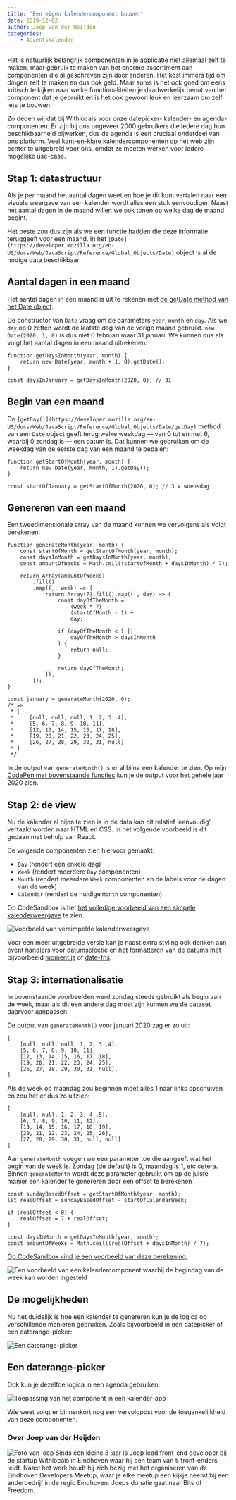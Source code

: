 ```yaml
---
title: 'Een eigen kalendercomponent bouwen'
date: 2019-12-02
author: Joep van der Heijden
categories:
    - Adventskalender
---
```


Het is natuurlijk belangrijk componenten in je applicatie niet allemaal zelf te maken, maar gebruik te maken van het enorme assortiment aan componenten die al geschreven zijn door anderen. Het kost immers tijd om dingen zelf te maken en dus ook geld. Maar soms is het ook goed om eens kritisch te kijken naar welke functionaliteiten je daadwerkelijk benut van het component dat je gebruikt en is het ook gewoon leuk en leerzaam om zelf iets te bouwen.

Zo deden wij dat bij Withlocals voor onze datepicker- kalender- en agenda-componenten. Er zijn bij ons ongeveer 2000 gebruikers die iedere dag hun beschikbaarheid bijwerken, dus de agenda is een cruciaal onderdeel van ons platform. Veel kant-en-klare kalendercomponenten op het web zijn echter te uitgebreid voor ons, omdat ze moeten werken voor iedere mogelijke use-case.

## Stap 1: datastructuur

Als je per maand het aantal dagen weet en hoe je dit kunt vertalen naar een visuele weergave van een kalender wordt alles een stuk eenvoudiger. Naast het aantal dagen in de maand willen we ook tonen op welke dag de maand begint.

Het beste zou dus zijn als we een functie hadden die deze informatie teruggeeft voor een maand. In het `[Date](https://developer.mozilla.org/en-US/docs/Web/JavaScript/Reference/Global_Objects/Date)` object is al de nodige data beschikbaar

## Aantal dagen in een maand

Het aantal dagen in een maand is uit te rekenen met [de getDate method van het Date object](https://developer.mozilla.org/en-US/docs/Web/JavaScript/Reference/Global_Objects/Date/getDate).

De constructor van `Date` vraag om de parameters `year`, `month` en `day`. Als we `day` op 0 zetten wordt de laatste dag van de vorige maand gebruikt. `new Date(2020, 1, 0)` is dus niet 0 februari maar 31 januari. We kunnen dus als volgt het aantal dagen in een maand uitrekenen:

```
function getDaysInMonth(year, month) {
    return new Date(year, month + 1, 0).getDate();
}

const daysInJanuary = getDaysInMonth(2020, 0); // 31
```

## Begin van een maand

De `[getDay()](https://developer.mozilla.org/en-US/docs/Web/JavaScript/Reference/Global_Objects/Date/getDay)` method van een `Date` object geeft terug welke weekdag — van 0 tot en met 6, waarbij 0 zondag is — een datum is. Dat kunnen we gebruiken om de weekdag van de eerste dag van een maand te bepalen:

```
function getStartOfMonth(year, month) {
    return new Date(year, month, 1).getDay();
}

const startOfJanuary = getStartOfMonth(2020, 0); // 3 = woensdag
```

## Genereren van een maand

Een tweedimensionale array van de maand kunnen we vervolgens als volgt berekenen:

```
function generateMonth(year, month) {
    const startOfMonth = getStartOfMonth(year, month);
    const daysInMonth = getDaysInMonth(year, month);
    const amountOfWeeks = Math.ceil((startOfMonth + daysInMonth) / 7);

    return Array(amountOfWeeks)
        .fill()
        .map((_, week) => {
            return Array(7).fill().map((_, day) => {
                const dayOfTheMonth =
                    (week * 7) -
                    (startOfMonth - 1) +
                    day;

                if (dayOfTheMonth < 1 ||
                    dayOfTheMonth > daysInMonth
                ) {
                    return null;
                }

                return dayOfTheMonth;
            });
        });
}

const january = generateMonth(2020, 0);
/* =>
 * [
 *     [null, null, null, 1, 2, 3 ,4],
 *     [5, 6, 7, 8, 9, 10, 11],
 *     [12, 13, 14, 15, 16, 17, 18],
 *     [19, 20, 21, 22, 23, 24, 25],
 *     [26, 27, 28, 29, 30, 31, null]
 * ]
 */
```

In de output van `generateMonth()` is er al bijna een kalender te zien. Op mijn [CodePen met bovenstaande functies](https://codepen.io/klaasvaak/pen/pooYEGe?editors=0011) kun je de output voor het gehele jaar 2020 zien.

## Stap 2: de view

Nu de kalender al bijna te zien is in de data kan dit relatief ‘eenvoudig’ vertaald worden naar HTML en CSS. In het volgende voorbeeld is dit gedaan met behulp van React.

De volgende componenten zien hiervoor gemaakt:

-   `Day` (rendert een enkele dag)
-   `Week` (rendert meerdere `Day` componenten)
-   `Month` (rendert meerdere `Week` componenten en de labels voor de dagen van de week)
-   `Calendar` (rendert de huidige `Month` componenten)

Op CodeSandbox is het [het volledige voorbeeld van een simpele kalenderweergave](https://codesandbox.io/s/heuristic-mestorf-oxmtu) te zien.

![Voorbeeld van versimpelde kalenderweergave](/_img/adventskalender/02-12-2019-1.png)

Voor een meer uitgebreide versie kan je naast extra styling ook denken aan event handlers voor datumselectie en het formatteren van de datums met bijvoorbeeld [moment.js](https://momentjs.com/) of [date-fns](https://date-fns.org/).

## Stap 3: internationalisatie

In bovenstaande voorbeelden werd zondag steeds gebruikt als begin van de week, maar als dit een andere dag moet zijn kunnen we de dataset daarvoor aanpassen.

De output van `generateMonth()` voor januari 2020 zag er zo uit:

```
[
    [null, null, null, 1, 2, 3 ,4],
    [5, 6, 7, 8, 9, 10, 11],
    [12, 13, 14, 15, 16, 17, 18],
    [19, 20, 21, 22, 23, 24, 25],
    [26, 27, 28, 29, 30, 31, null],
]
```

Als de week op maandag zou beginnen moet alles 1 naar links opschuiven en zou het er dus zo uitzien:

```
[
    [null, null, 1, 2, 3, 4 ,5],
    [6, 7, 8, 9, 10, 11, 12],
    [13, 14, 15, 16, 17, 18, 19],
    [20, 21, 22, 23, 24, 25, 26],
    [27, 28, 29, 30, 31, null, null]
]
```

Aan `generateMonth` voegen we een parameter toe die aangeeft wat het begin van de week is. Zondag (de default) is 0, maandag is 1, etc cetera. Binnen `generateMonth` wordt deze parameter gebruikt om op de juiste manier een kalender te genereren door een offset te berekenen

```
const sundayBasedOffset = getStartOfMonth(year, month);
let realOffset = sundayBasedOffset - startOfCalendarWeek;

if (realOffset < 0) {
    realOffset = 7 + realOffset;
}

const daysInMonth = getDaysInMonth(year, month);
const amountOfWeeks = Math.ceil((realOffset + daysInMonth) / 7);
```

[Op CodeSandbox vind je een voorbeeld van deze berekening.](https://codesandbox.io/s/vigorous-tesla-97y6s)

![Een voorbeeld van een kalendercomponent waarbij de begindag van de week kan worden ingesteld](/_img/adventskalender/02-12-2019-2.png)

## De mogelijkheden

Nu het duidelijk is hoe een kalender te genereren kun je de logica op verschillende manieren gebruiken. Zoals bijvoorbeeld in een datepicker of een daterange-picker:

![Een daterange-picker](/_img/adventskalender/02-12-2019-3.gif)

## Een daterange-picker

Ook kun je dezelfde logica in een agenda gebruiken:

![Toepassing van het component in een kalender-app](/_img/adventskalender/02-12-2019-4.gif)

Wie weet volgt er binnenkort nog een vervolgpost voor de toegankelijkheid van deze componenten.

### Over Joep van der Heijden

<img src="/_img/adventskalender/joep.jpeg" alt="Foto van joep" class="floating-portrait" /> 
Sinds een kleine 3 jaar is Joep lead front-end developer bij de startup Withlocals in Eindhoven waar hij een team van 5 front-enders leidt. Naast het werk houdt hij zich bezig met het organiseren van de Eindhoven Developers Meetup, waar je elke meetup een kijkje neemt bij een anderbedrijf in de regio Eindhoven.
Joeps donatie gaat naar Bits of Freedom.
